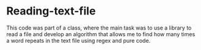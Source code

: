 # Reading-text-file

This code was part of a class, where the main task was to use a library to read a file and develop an algorithm that allows me to find how many times a word repeats in the text file using regex and pure code.
